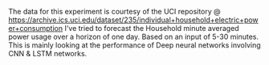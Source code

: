The data for this experiment is courtesy of the UCI repository @ https://archive.ics.uci.edu/dataset/235/individual+household+electric+power+consumption
I've tried to forecast the Household minute averaged power usage over a horizon of one day. Based on an input of 5-30 minutes. This is mainly looking at the performance of Deep neural networks involving CNN & LSTM networks.
